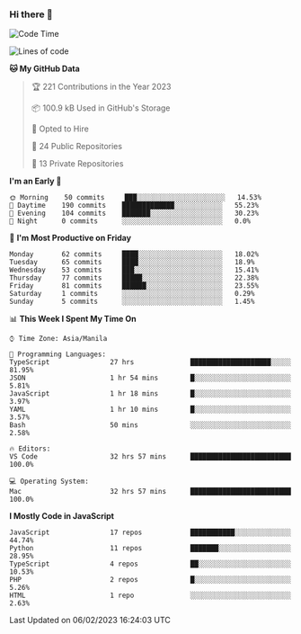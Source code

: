 ### Hi there 👋

<!--START_SECTION:waka-->
![Code Time](http://img.shields.io/badge/Code%20Time-66%20hrs%201%20min-blue)

![Lines of code](https://img.shields.io/badge/From%20Hello%20World%20I%27ve%20Written-73%20Thousand%20lines%20of%20code-blue)

**🐱 My GitHub Data** 

> 🏆 221 Contributions in the Year 2023
 > 
> 📦 100.9 kB Used in GitHub's Storage 
 > 
> 💼 Opted to Hire
 > 
> 📜 24 Public Repositories 
 > 
> 🔑 13 Private Repositories  
 > 
**I'm an Early 🐤** 

```text
🌞 Morning    50 commits     ███░░░░░░░░░░░░░░░░░░░░░░   14.53% 
🌆 Daytime    190 commits    █████████████░░░░░░░░░░░░   55.23% 
🌃 Evening    104 commits    ███████░░░░░░░░░░░░░░░░░░   30.23% 
🌙 Night      0 commits      ░░░░░░░░░░░░░░░░░░░░░░░░░   0.0%

```
📅 **I'm Most Productive on Friday** 

```text
Monday       62 commits     ████░░░░░░░░░░░░░░░░░░░░░   18.02% 
Tuesday      65 commits     ████░░░░░░░░░░░░░░░░░░░░░   18.9% 
Wednesday    53 commits     ███░░░░░░░░░░░░░░░░░░░░░░   15.41% 
Thursday     77 commits     █████░░░░░░░░░░░░░░░░░░░░   22.38% 
Friday       81 commits     ██████░░░░░░░░░░░░░░░░░░░   23.55% 
Saturday     1 commits      ░░░░░░░░░░░░░░░░░░░░░░░░░   0.29% 
Sunday       5 commits      ░░░░░░░░░░░░░░░░░░░░░░░░░   1.45%

```


📊 **This Week I Spent My Time On** 

```text
⌚︎ Time Zone: Asia/Manila

💬 Programming Languages: 
TypeScript               27 hrs              ████████████████████░░░░░   81.95% 
JSON                     1 hr 54 mins        █░░░░░░░░░░░░░░░░░░░░░░░░   5.81% 
JavaScript               1 hr 18 mins        █░░░░░░░░░░░░░░░░░░░░░░░░   3.97% 
YAML                     1 hr 10 mins        █░░░░░░░░░░░░░░░░░░░░░░░░   3.57% 
Bash                     50 mins             ░░░░░░░░░░░░░░░░░░░░░░░░░   2.58%

🔥 Editors: 
VS Code                  32 hrs 57 mins      █████████████████████████   100.0%

💻 Operating System: 
Mac                      32 hrs 57 mins      █████████████████████████   100.0%

```

**I Mostly Code in JavaScript** 

```text
JavaScript               17 repos            ███████████░░░░░░░░░░░░░░   44.74% 
Python                   11 repos            ███████░░░░░░░░░░░░░░░░░░   28.95% 
TypeScript               4 repos             ██░░░░░░░░░░░░░░░░░░░░░░░   10.53% 
PHP                      2 repos             █░░░░░░░░░░░░░░░░░░░░░░░░   5.26% 
HTML                     1 repo              ░░░░░░░░░░░░░░░░░░░░░░░░░   2.63%

```



 Last Updated on 06/02/2023 16:24:03 UTC
<!--END_SECTION:waka-->
